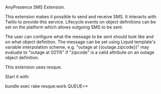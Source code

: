 AnyPresence SMS Extension.

This extension makes it possible to send and receive SMS. It interacts with Twilio to provide this service.
Lifecycle events on object definitions can be set on the platform which allows outgoing SMS to be sent.

The user can configure what the message to be sent should look like and on what object definition. The 
message can be set using Liquid template's variable interpolation scheme, e.g. 
"outage at {{outage.zipcode}}" may evaluate to "outage at 02115" if "zipcode" is a valid attribute on an 
outage object definition.

This extension uses resque. 

Start it with:

bundle exec rake resque:work QUEUE=*
